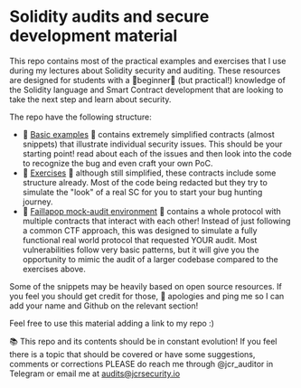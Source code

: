 # Solidity audits and secure development material

This repo contains most of the practical examples and exercises that I use during my lectures about Solidity security and auditing. These resources are designed for students with a :seedling:beginner:seedling: (but practical!) knowledge of the Solidity language and Smart Contract development that are looking to take the next step and learn about security.

The repo have the following structure:

- :bug: [Basic examples](/examples) :bug: contains extremely simplified contracts (almost snippets) that illustrate individual security issues. This should be your starting point! read about each of the issues and then look into the code to recognize the bug and even craft your own PoC.
- :hatching_chick: [Exercises](/exercises) :hatching_chick: although still simplified, these contracts include some structure already. Most of the code being redacted but they try to simulate the "look" of a real SC for you to start your bug hunting journey.
- :muscle: [Faillapop mock-audit environment](/faillapop) :muscle: contains a whole protocol with multiple contracts that interact with each other! Instead of just following a common CTF approach, this was designed to simulate a fully functional real world protocol that requested YOUR audit. Most vulnerabilities follow very basic patterns, but it will give you the opportunity to mimic the audit of a larger codebase compared to the exercises above. 


Some of the snippets may be heavily based on open source resources. If you feel you should get credit for those, :bow: apologies and ping me so I can add your name and Github on the relevant section!


Feel free to use this material adding a link to my repo :)


:books: This repo and its contents should be in constant evolution! If you feel there is a topic that should be covered or have some suggestions, comments or corrections PLEASE do reach me through @jcr_auditor in Telegram or email me at audits@jcrsecurity.io

